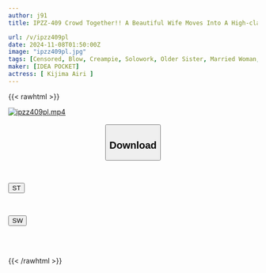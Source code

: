 ```yaml
---
author: j91
title: IPZZ-409 Crowd Together!! A Beautiful Wife Moves Into A High-class Tower Mansion In Minato Ward And Everyone Shares Her NTR. [Viewer Discretion Advised] Completely Cuckolded Video. An Endless Creampie Relay In A Room In A Tower Mansion!! Airi Kijima

url: /v/ipzz409pl
date: 2024-11-08T01:50:00Z
image: "ipzz409pl.jpg"
tags: [Censored, Blow, Creampie, Solowork, Older Sister, Married Woman, Cuckold	]
maker: [IDEA POCKET]
actress: [ Kijima Airi ]
---
```



{{< rawhtml >}}

<div class="video" data-videoid="LYpOGLrv49i66j">
    <a href="javascript:;">
        <img src="/v/ipzz409pl/ipzz409pl.jpg" width="WIDTH" height="HEIGHT" alt="ipzz409pl.mp4" loading="lazy">
    </a>
</div>

<script type="text/javascript" src="https://j91.asia/asset/on-demand-st.js"></script>

<br>
  <link rel="stylesheet" href="https://j91.asia/asset/bs5.css">
  
  <center>
  <button class="btn btn-primary" type="button" data-bs-toggle="collapse" data-bs-target=".multi-collapse" aria-expanded="false" aria-controls="multiCollapseExample1 multiCollapseExample2"><h2>Download</h2></button></center>
</p>
<div class="row">
  <div class="col">
    <div class="collapse multi-collapse" id="multiCollapseExample1">
      <div class="card card-body">
	      	      <br>
<div class="buttons">  
<p><a href="/v/ipzz409pl/st.html" target="_blank"><button class="btn-hover color-3"><i class="fa fa-download"></i> ST</button></a></p></div>
    </div>
  </div>
</div>
  <div class="col">
    <div class="collapse multi-collapse" id="multiCollapseExample2">
      <div class="card card-body">
	      <br>
<div class="buttons">
<p><a href="/v/ipzz409pl/sw.html" target="_blank"><button class="btn-hover color-2"><i class="fa fa-download"></i> SW</button></a></p></div>
<br><br>
      </div>
    </div>
  </div>
</div>

{{< /rawhtml >}}